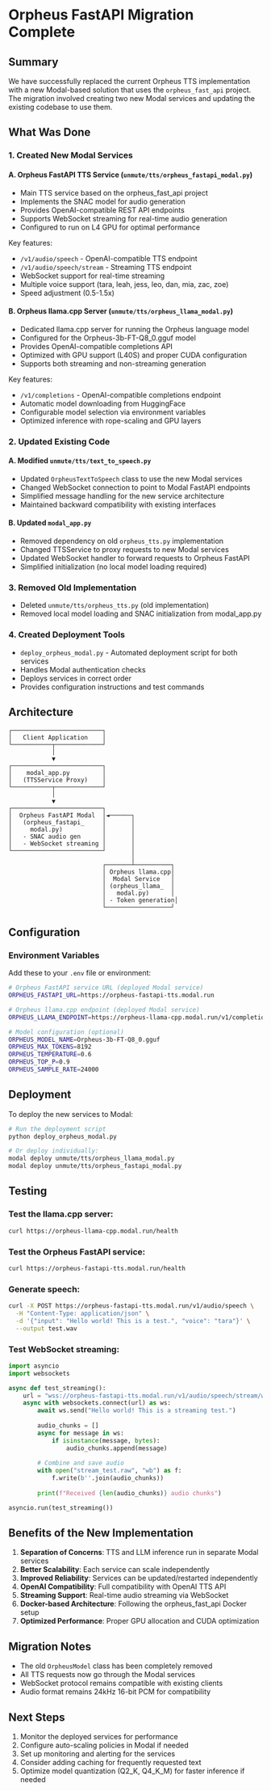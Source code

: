 # Orpheus FastAPI Migration Complete

## Summary

We have successfully replaced the current Orpheus TTS implementation with a new Modal-based solution that uses the `orpheus_fast_api` project. The migration involved creating two new Modal services and updating the existing codebase to use them.

## What Was Done

### 1. Created New Modal Services

#### A. Orpheus FastAPI TTS Service (`unmute/tts/orpheus_fastapi_modal.py`)
- Main TTS service based on the orpheus_fast_api project
- Implements the SNAC model for audio generation
- Provides OpenAI-compatible REST API endpoints
- Supports WebSocket streaming for real-time audio generation
- Configured to run on L4 GPU for optimal performance

Key features:
- `/v1/audio/speech` - OpenAI-compatible TTS endpoint
- `/v1/audio/speech/stream` - Streaming TTS endpoint  
- WebSocket support for real-time streaming
- Multiple voice support (tara, leah, jess, leo, dan, mia, zac, zoe)
- Speed adjustment (0.5-1.5x)

#### B. Orpheus llama.cpp Server (`unmute/tts/orpheus_llama_modal.py`)
- Dedicated llama.cpp server for running the Orpheus language model
- Configured for the Orpheus-3b-FT-Q8_0.gguf model
- Provides OpenAI-compatible completions API
- Optimized with GPU support (L40S) and proper CUDA configuration
- Supports both streaming and non-streaming generation

Key features:
- `/v1/completions` - OpenAI-compatible completions endpoint
- Automatic model downloading from HuggingFace
- Configurable model selection via environment variables
- Optimized inference with rope-scaling and GPU layers

### 2. Updated Existing Code

#### A. Modified `unmute/tts/text_to_speech.py`
- Updated `OrpheusTextToSpeech` class to use the new Modal services
- Changed WebSocket connection to point to Modal FastAPI endpoints
- Simplified message handling for the new service architecture
- Maintained backward compatibility with existing interfaces

#### B. Updated `modal_app.py`
- Removed dependency on old `orpheus_tts.py` implementation
- Changed TTSService to proxy requests to new Modal services
- Updated WebSocket handler to forward requests to Orpheus FastAPI
- Simplified initialization (no local model loading required)

### 3. Removed Old Implementation
- Deleted `unmute/tts/orpheus_tts.py` (old implementation)
- Removed local model loading and SNAC initialization from modal_app.py

### 4. Created Deployment Tools
- `deploy_orpheus_modal.py` - Automated deployment script for both services
- Handles Modal authentication checks
- Deploys services in correct order
- Provides configuration instructions and test commands

## Architecture

```
┌─────────────────────────┐
│   Client Application    │
└───────────┬─────────────┘
            │
            ▼
┌─────────────────────────┐
│    modal_app.py         │
│   (TTSService Proxy)    │
└───────────┬─────────────┘
            │
            ▼
┌─────────────────────────┐
│  Orpheus FastAPI Modal  │◄──────┐
│   (orpheus_fastapi_     │       │
│     modal.py)           │       │
│   - SNAC audio gen      │       │
│   - WebSocket streaming │       │
└─────────────────────────┘       │
                                  │
                          ┌───────┴──────────┐
                          │ Orpheus llama.cpp│
                          │  Modal Service   │
                          │ (orpheus_llama_  │
                          │   modal.py)      │
                          │ - Token generation│
                          └──────────────────┘
```

## Configuration

### Environment Variables

Add these to your `.env` file or environment:

```bash
# Orpheus FastAPI service URL (deployed Modal service)
ORPHEUS_FASTAPI_URL=https://orpheus-fastapi-tts.modal.run

# Orpheus llama.cpp endpoint (deployed Modal service)
ORPHEUS_LLAMA_ENDPOINT=https://orpheus-llama-cpp.modal.run/v1/completions

# Model configuration (optional)
ORPHEUS_MODEL_NAME=Orpheus-3b-FT-Q8_0.gguf
ORPHEUS_MAX_TOKENS=8192
ORPHEUS_TEMPERATURE=0.6
ORPHEUS_TOP_P=0.9
ORPHEUS_SAMPLE_RATE=24000
```

## Deployment

To deploy the new services to Modal:

```bash
# Run the deployment script
python deploy_orpheus_modal.py

# Or deploy individually:
modal deploy unmute/tts/orpheus_llama_modal.py
modal deploy unmute/tts/orpheus_fastapi_modal.py
```

## Testing

### Test the llama.cpp server:
```bash
curl https://orpheus-llama-cpp.modal.run/health
```

### Test the Orpheus FastAPI service:
```bash
curl https://orpheus-fastapi-tts.modal.run/health
```

### Generate speech:
```bash
curl -X POST https://orpheus-fastapi-tts.modal.run/v1/audio/speech \
  -H "Content-Type: application/json" \
  -d '{"input": "Hello world! This is a test.", "voice": "tara"}' \
  --output test.wav
```

### Test WebSocket streaming:
```python
import asyncio
import websockets

async def test_streaming():
    url = "wss://orpheus-fastapi-tts.modal.run/v1/audio/speech/stream/ws?voice=tara"
    async with websockets.connect(url) as ws:
        await ws.send("Hello world! This is a streaming test.")
        
        audio_chunks = []
        async for message in ws:
            if isinstance(message, bytes):
                audio_chunks.append(message)
        
        # Combine and save audio
        with open("stream_test.raw", "wb") as f:
            f.write(b''.join(audio_chunks))
        
        print(f"Received {len(audio_chunks)} audio chunks")

asyncio.run(test_streaming())
```

## Benefits of the New Implementation

1. **Separation of Concerns**: TTS and LLM inference run in separate Modal services
2. **Better Scalability**: Each service can scale independently
3. **Improved Reliability**: Services can be updated/restarted independently
4. **OpenAI Compatibility**: Full compatibility with OpenAI TTS API
5. **Streaming Support**: Real-time audio streaming via WebSocket
6. **Docker-based Architecture**: Following the orpheus_fast_api Docker setup
7. **Optimized Performance**: Proper GPU allocation and CUDA optimization

## Migration Notes

- The old `OrpheusModel` class has been completely removed
- All TTS requests now go through the Modal services
- WebSocket protocol remains compatible with existing clients
- Audio format remains 24kHz 16-bit PCM for compatibility

## Next Steps

1. Monitor the deployed services for performance
2. Configure auto-scaling policies in Modal if needed
3. Set up monitoring and alerting for the services
4. Consider adding caching for frequently requested text
5. Optimize model quantization (Q2_K, Q4_K_M) for faster inference if needed